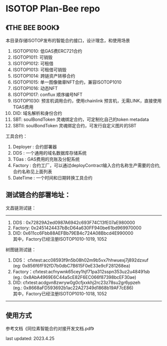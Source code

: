 # ISOTOP Plan-Bee repo
## 《THE BEE BOOK》 

本目录存储ISOTOP发布的智能合约接口，设计理念，和使用场景  
1. ISOTOP1010: 低GAS费ERC721合约  
2. ISOTOP1011: 可销毁  
3. ISOTOP1012: 可租借 
4. ISOTOP1013: 可租借可销毁  
5. ISOTOP1014: 跨链资产转移合约  
6. ISOTOP1015: 单一图像徽章NFT合约，兼容ISOTOP1010   
7. ISOTOP1016: 动态NFT   
8. ISOTOP1017: conflux 顺序编号NFT  
9. ISOTOP1030: 预言机调用合约，使用chainlink 预言机，无需LINK，直接使用TGAS费用  
10. DID: 域名解析和身份合约
11. SBT: soulBondToken 灵魂绑定合约，可定制化自己的token metadata
12. SBTII: soulBondToken 灵魂绑定合约，可发行自定义图片的SBT

工具合约：  
1. Deployer : 合约部署器  
2. DDS :  一个通用的域名数据库存储系统  
3. TGas : GAS费用的充账及分配系统  
4. Factory : 合约工厂，可以通过deployContract输入合约名称生产需要的合约, 合约名称见上面列表  
5. DateTime : 一个时间和日期转换工具合约  


## 测试链合约部署地址：

文昌链测试链：
***
1. DDS : 0x72829A2ed0987A6942c693F74C13fE07aE980000   
2. Factory:  0x2451424437bBcD64a630FF940be61bd969970000   
3. DID: 0x611cc6Fbb88AEFBb79EB4c724A08Bbcd4E990000  
其中，Factory已经注册ISOTOP1010-1019, 1052    

树图链测试链：
1. DDS： cfxtest:acc08593f9n5b08h02m9b5vx7hhwuexj7j892dzxuf   
   (eg: 0x856f6fF92fD7b0dbC7B615F0eE33e9cF281268ea)   
2. Factory：cfxtest:acfnywnk65cey1hjf71pa312sspn353uz2u48491sb    
   (eg.: 0x8AbA4969E6C44a5cE82F6EC066f87398bcEF30ae)   
3. DID: cfxtest:acdgvn8zwryw0g0cfjxxkhj2rc23z78su2gr6ypzeh   
   (eg.: 0x8668aFD593692b1ac22A27349d1868b19AF7cE86)   
其中，Factory已经注册ISOTOP1010-1018, 1052   
***

## 使用方式
参考文档《同位素智能合约对接开发文档.pdf》

last updated: 2023.4.25

